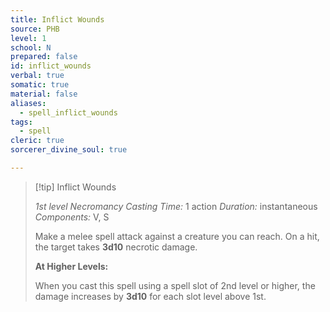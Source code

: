 ```yaml
---
title: Inflict Wounds
source: PHB
level: 1
school: N
prepared: false
id: inflict_wounds
verbal: true
somatic: true
material: false
aliases:
  - spell_inflict_wounds
tags:
  - spell
cleric: true
sorcerer_divine_soul: true

---
```

>[!tip] Inflict Wounds
>
> *1st level Necromancy*
> *Casting Time:* 1 action
> *Duration:* instantaneous
> *Components:* V, S
>
>Make a melee spell attack against a creature you can reach. On a hit, the target takes **3d10** necrotic damage.
>
>**At Higher Levels:**
>
>When you cast this spell using a spell slot of 2nd level or higher, the damage increases by **3d10** for each slot level above 1st.
>

